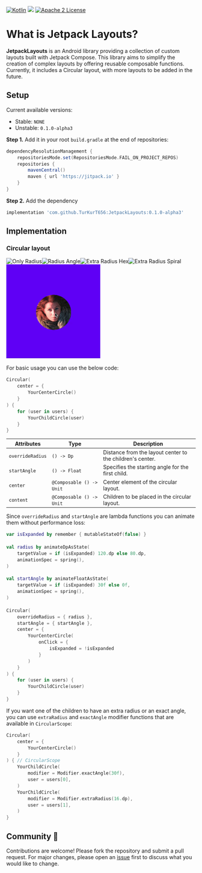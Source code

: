[![Kotlin](https://img.shields.io/badge/Kotlin-2.0.0-blue.svg?style=flat&logo=kotlin)](https://kotlinlang.org)
[![](https://jitpack.io/v/TurKurT656/JetpackLayouts.svg)](https://jitpack.io/#TurKurT656/JetpackLayouts)
[![Apache 2 License](https://img.shields.io/github/license/InsertKoinIO/koin)](https://github.com/InsertKoinIO/koin/blob/main/LICENSE.txt)

# What is Jetpack Layouts?

**JetpackLayouts** is an Android library providing a collection of custom layouts built with Jetpack Compose. This library aims to simplify the creation of complex layouts by offering reusable composable functions. Currently, it includes a Circular layout, with more layouts to be added in the future.

## Setup

Current available versions:
- Stable: `NONE`
- Unstable: `0.1.0-alpha3`

**Step 1.** Add it in your root `build.gradle` at the end of repositories:
```gradle
dependencyResolutionManagement {
    repositoriesMode.set(RepositoriesMode.FAIL_ON_PROJECT_REPOS)
    repositories {
        mavenCentral()
        maven { url 'https://jitpack.io' }
    }
}
```
**Step 2.** Add the dependency
```gradle
implementation 'com.github.TurKurT656:JetpackLayouts:0.1.0-alpha3'
```

## Implementation

### Circular layout

<!--suppress CheckImageSize -->
<img src="/res/or.gif" width="250" height="250" alt="Only Radius"/><img src="/res/ra.gif" width="250" height="250" alt="Radius Angle"/><img src="/res/hex.gif" width="250" height="250" alt="Extra Radius Hex"/><img src="/res/spiral.gif" width="250" height="250" alt="Extra Radius Spiral"/><img src="/res/fab.gif" width="250" height="250" alt="Exact Angle"/>

For basic usage you can use the below code:

```kotlin
Circular(
    center = {
        YourCenterCircle()
    }
) {
    for (user in users) {
        YourChildCircle(user)
    }
}
```

| Attributes     | Type                     | Description                                                   |
|----------------|--------------------------|---------------------------------------------------------------|
| `overrideRadius` | `() -> Dp`               | Distance from the layout center to the children's center.     |
| `startAngle`     | `() -> Float`            | Specifies the starting angle for the first child.             |
| `center`         | `@Composable () -> Unit` | Center element of the circular layout.                        |
| `content`        | `@Composable () -> Unit` | Children to be placed in the circular layout.                 |

Since `overrideRadius` and `startAngle` are lambda functions you can animate them without performance loss:

```kotlin
var isExpanded by remember { mutableStateOf(false) }

val radius by animateDpAsState(
    targetValue = if (isExpanded) 120.dp else 80.dp,
    animationSpec = spring(),
)

val startAngle by animateFloatAsState(
    targetValue = if (isExpanded) 30f else 0f,
    animationSpec = spring(),
)

Circular(
    overrideRadius = { radius },
    startAngle = { startAngle },
    center = {
        YourCenterCircle(
            onClick = {
                isExpanded = !isExpanded
            }
        )
    }
) {
    for (user in users) {
        YourChildCircle(user)
    }
}
```

If you want one of the children to have an extra radius or an exact angle, you can use 
`extraRadius` and `exactAngle` modifier functions that are available in `CircularScope`:

```kotlin
Circular(
    center = {
        YourCenterCircle()
    }
) { // CircularScope
    YourChildCircle(
        modifier = Modifier.exactAngle(30f),
        user = users[0],
    )
    YourChildCircle(
        modifier = Modifier.extraRadius(16.dp),
        user = users[1],
    )
}
```

## Community 💬
Contributions are welcome! Please fork the repository and submit a pull request. For major changes, please open an [issue](https://github.com/TurKurT656/JetpackLayouts/issues) first to discuss what you would like to change.